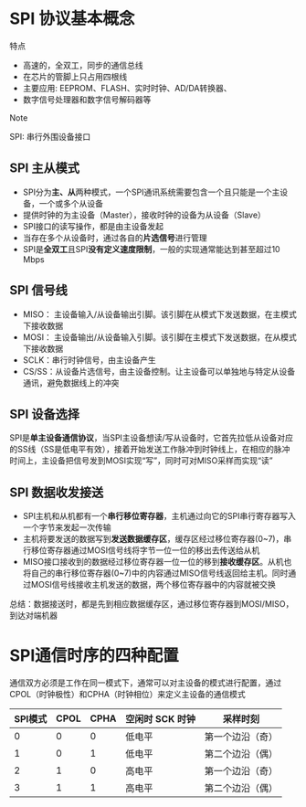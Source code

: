 # SPI 协议基本概念

特点
- 高速的，全双工，同步的通信总线
- 在芯片的管脚上只占用四根线
- 主要应用: EEPROM、FLASH、实时时钟、AD/DA转换器、
- 数字信号处理器和数字信号解码器等

> [!NOTE]
> SPI: 串行外围设备接口

## SPI 主从模式

- SPI分为**主、从**两种模式，一个SPI通讯系统需要包含一个且只能是一个主设备，一个或多个从设备
- 提供时钟的为主设备（Master），接收时钟的设备为从设备（Slave）
- SPI接口的读写操作，都是由主设备发起
- 当存在多个从设备时，通过各自的**片选信号**进行管理
- SPI是**全双工**且SPI**没有定义速度限制**，一般的实现通常能达到甚至超过10 Mbps

## SPI 信号线

- MISO： 主设备输入/从设备输出引脚。该引脚在从模式下发送数据，在主模式下接收数据
- MOSI： 主设备输出/从设备输入引脚。该引脚在主模式下发送数据，在从模式下接收数据
- SCLK：串行时钟信号，由主设备产生
- CS/SS：从设备片选信号，由主设备控制。让主设备可以单独地与特定从设备通讯，避免数据线上的冲突

## SPI 设备选择

SPI是**单主设备通信协议**，当SPI主设备想读/写从设备时，它首先拉低从设备对应的SS线（SS是低电平有效），接着开始发送工作脉冲到时钟线上，在相应的脉冲时间上，主设备把信号发到MOSI实现“写”，同时可对MISO采样而实现“读”

## SPI 数据收发接送

- SPI主机和从机都有一个**串行移位寄存器**，主机通过向它的SPI串行寄存器写入一个字节来发起一次传输
- 主机将要发送的数据写到**发送数据缓存区**，缓存区经过移位寄存器(0~7)，串行移位寄存器通过MOSI信号线将字节一位一位的移出去传送给从机
- MISO接口接收到的数据经过移位寄存器一位一位的移到**接收缓存区**。从机也将自己的串行移位寄存器(0~7)中的内容通过MISO信号线返回给主机。同时通过MOSI信号线接收主机发送的数据，两个移位寄存器中的内容就被交换

总结：数据接送时，都是先到相应数据缓存区，通过移位寄存器到MOSI/MISO，到达对端机器

# SPI通信时序的四种配置

通信双方必须是工作在同一模式下，通常可以对主设备的模式进行配置，通过CPOL（时钟极性）和CPHA（时钟相位）来定义主设备的通信模式

| SPI模式 | CPOL | CPHA | 空闲时 SCK 时钟 | 采样时刻         |
| ------- | ---- | ---- | --------------- | ---------------- |
| 0       | 0    | 0    | 低电平          | 第一个边沿（奇） |
| 1       | 0    | 1    | 低电平          | 第二个边沿（偶） |
| 2       | 1    | 0    | 高电平          | 第一个边沿（奇） |
| 3       | 1    | 1    | 高电平          | 第二个边沿（偶） |
